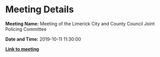 # Meeting Details

**Meeting Name:** Meeting of the Limerick City and County Council Joint Policing Committee

**Date and Time:** 2019-10-11 11:30:00

**<a href="https://www.limerick.ie/council/whats-on/meeting-limerick-city-and-county-council-joint-policing-committee-0" target="_blank">Link to meeting</a>**
